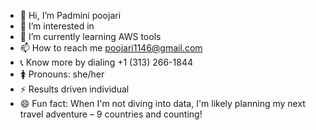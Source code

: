 - 👋 Hi, I’m Padmini poojari
- 👀 I’m interested in 
- 🌱 I’m currently learning AWS tools
- 📫 How to reach me poojari1146@gmail.com
- 📞 Know more by dialing +1 (313) 266-1844
- 🚺 Pronouns: she/her
- ⚡ Results driven individual 
- 😄 Fun fact: When I'm not diving into data, I'm likely planning my next travel adventure – 9 countries and counting!

<!---
poojari1146/poojari1146 is a ✨ special ✨ repository because its `README.md` (this file) appears on your GitHub profile.
You can click the Preview link to take a look at your changes.
--->
